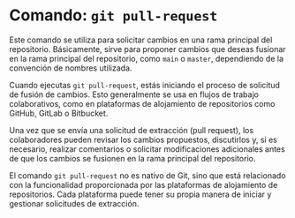 # Comando: `git pull-request`

Este comando se utiliza para solicitar cambios en una rama principal del repositorio. Básicamente, sirve para proponer cambios que deseas fusionar en la rama principal del repositorio, como `main` o `master`, dependiendo de la convención de nombres utilizada.

Cuando ejecutas `git pull-request`, estás iniciando el proceso de solicitud de fusión de cambios. Esto generalmente se usa en flujos de trabajo colaborativos, como en plataformas de alojamiento de repositorios como GitHub, GitLab o Bitbucket.

Una vez que se envía una solicitud de extracción (pull request), los colaboradores pueden revisar los cambios propuestos, discutirlos y, si es necesario, realizar comentarios o solicitar modificaciones adicionales antes de que los cambios se fusionen en la rama principal del repositorio.

El comando `git pull-request` no es nativo de Git, sino que está relacionado con la funcionalidad proporcionada por las plataformas de alojamiento de repositorios. Cada plataforma puede tener su propia manera de iniciar y gestionar solicitudes de extracción.


